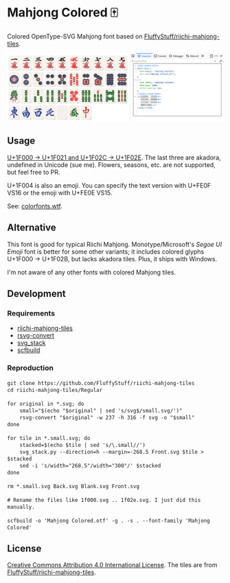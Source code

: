 # Mahjong Colored 🀄
Colored OpenType-SVG Mahjong font based on [FluffyStuff/riichi-mahjong-tiles](https://github.com/FluffyStuff/riichi-mahjong-tiles).

![Preview](preview.png)

## Usage
[U+1F000 → U+1F021 and U+1F02C → U+1F02E](https://en.wikipedia.org/wiki/Mahjong_Tiles_(Unicode_block)). The last three are akadora, undefined in Unicode (sue me). Flowers, seasons, etc. are not supported, but feel free to PR.

U+1F004 is also an emoji. You can specify the text version with U+FE0F VS16 or the emoji with U+FE0E VS15.

See: [colorfonts.wtf](https://www.colorfonts.wtf/).

## Alternative
This font is good for typical Riichi Mahjong. Monotype/Microsoft's *Segoe UI Emoji* font is better for some other variants; it includes colored glyphs U+1F000 → U+1F02B, but lacks akadora tiles. Plus, it ships with Windows.

I'm not aware of any other fonts with colored Mahjong tiles.

## Development
### Requirements
* [riichi-mahjong-tiles](https://github.com/FluffyStuff/riichi-mahjong-tiles)
* [rsvg-convert](https://github.com/brion/librsvg)
* [svg_stack](https://github.com/astraw/svg_stack)
* [scfbuild](https://github.com/13rac1/scfbuild)

### Reproduction
```
git clone https://github.com/FluffyStuff/riichi-mahjong-tiles
cd riichi-mahjong-tiles/Regular

for original in *.svg; do
    small="$(echo "$original" | sed 's/svg$/small.svg/')"
    rsvg-convert "$original" -w 237 -h 316 -f svg -o "$small"
done

for tile in *.small.svg; do
    stacked=$(echo $tile | sed 's/\.small//')
    svg_stack.py --direction=h --margin=-268.5 Front.svg $tile > $stacked
    sed -i 's/width="268.5"/width="300"/' $stacked
done

rm *.small.svg Back.svg Blank.svg Front.svg

# Rename the files like 1f000.svg .. 1f02e.svg. I just did this manually.

scfbuild -o 'Mahjong Colored.otf' -g . -s . --font-family 'Mahjong Colored'
```

## License
[Creative Commons Attribution 4.0 International License](http://creativecommons.org/licenses/by/4.0/). The tiles are from [FluffyStuff/riichi-mahjong-tiles](https://github.com/FluffyStuff/riichi-mahjong-tiles).

